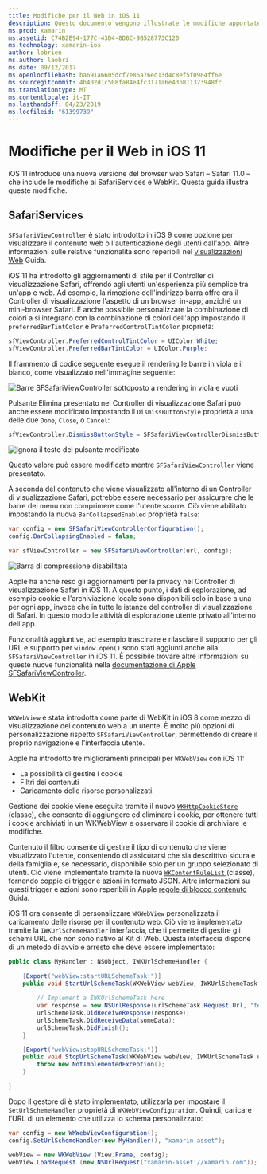 ```yaml
---
title: Modifiche per il Web in iOS 11
description: Questo documento vengono illustrate le modifiche apportate a WebKit e il framework di servizi di Safari in iOS 11. Viene descritto come lavorare con lo stile degli aggiornamenti in SFSafariViewController e nuove funzionalità in WKWebView.
ms.prod: xamarin
ms.assetid: C74B2E94-177C-43D4-8D6C-9B528773C120
ms.technology: xamarin-ios
author: lobrien
ms.author: laobri
ms.date: 09/12/2017
ms.openlocfilehash: ba691a6605dcf7e86a76ed13d4c8ef5f0984ff6e
ms.sourcegitcommit: 4b402d1c508fa84e4fc3171a6e43b811323948fc
ms.translationtype: MT
ms.contentlocale: it-IT
ms.lasthandoff: 04/23/2019
ms.locfileid: "61399739"
---
```

# <a name="web-changes-in-ios-11"></a>Modifiche per il Web in iOS 11

iOS 11 introduce una nuova versione del browser web Safari – Safari 11.0 – che include le modifiche ai SafariServices e WebKit. Questa guida illustra queste modifiche.

## <a name="safariservices"></a>SafariServices

`SFSafariViewController` è stato introdotto in iOS 9 come opzione per visualizzare il contenuto web o l'autenticazione degli utenti dall'app. Altre informazioni sulle relative funzionalità sono reperibili nel [visualizzazioni Web](~/ios/user-interface/controls/uiwebview.md#safariviewcontroller) Guida.

iOS 11 ha introdotto gli aggiornamenti di stile per il Controller di visualizzazione Safari, offrendo agli utenti un'esperienza più semplice tra un'app e web. Ad esempio, la rimozione dell'indirizzo barra offre ora il Controller di visualizzazione l'aspetto di un browser in-app, anziché un mini-browser Safari. È anche possibile personalizzare la combinazione di colori a si integrano con la combinazione di colori dell'app impostando il `preferredBarTintColor` e `PreferredControlTintColor` proprietà:

```csharp
sfViewController.PreferredControlTintColor = UIColor.White;
sfViewController.PreferredBarTintColor = UIColor.Purple;
```

Il frammento di codice seguente esegue il rendering le barre in viola e il bianco, come visualizzato nell'immagine seguente:

![Barre SFSafariViewController sottoposto a rendering in viola e vuoti](web-images/image1.png)

Pulsante Elimina presentato nel Controller di visualizzazione Safari può anche essere modificato impostando il `DismissButtonStyle` proprietà a una delle due `Done`, `Close`, o `Cancel`:

```csharp
sfViewController.DismissButtonStyle = SFSafariViewControllerDismissButtonStyle.Close;
```

![Ignora il testo del pulsante modificato](web-images/image2.png)

Questo valore può essere modificato mentre `SFSafariViewController` viene presentato.


A seconda del contenuto che viene visualizzato all'interno di un Controller di visualizzazione Safari, potrebbe essere necessario per assicurare che le barre dei menu non comprimere come l'utente scorre. Ciò viene abilitato impostando la nuova `BarCollapsedEnabled` proprietà `false`:

```csharp
var config = new SFSafariViewControllerConfiguration();
config.BarCollapsingEnabled = false;

var sfViewController = new SFSafariViewController(url, config);
```

![Barra di compressione disabilitata](web-images/image3.png)

Apple ha anche reso gli aggiornamenti per la privacy nel Controller di visualizzazione Safari in iOS 11. A questo punto, i dati di esplorazione, ad esempio cookie e l'archiviazione locale sono disponibili solo in base a una per ogni app, invece che in tutte le istanze del controller di visualizzazione di Safari. In questo modo le attività di esplorazione utente privato all'interno dell'app.

Funzionalità aggiuntive, ad esempio trascinare e rilasciare il supporto per gli URL e supporto per `window.open()` sono stati aggiunti anche alla `SFSafariViewController` in iOS 11. È possibile trovare altre informazioni su queste nuove funzionalità nella [documentazione di Apple SFSafariViewController](https://developer.apple.com/documentation/safariservices/sfsafariviewcontroller?changes=latest_minor).


## <a name="webkit"></a>WebKit

`WKWebView` è stata introdotta come parte di WebKit in iOS 8 come mezzo di visualizzazione del contenuto web a un utente. È molto più opzioni di personalizzazione rispetto `SFSafariViewController`, permettendo di creare il proprio navigazione e l'interfaccia utente.

Apple ha introdotto tre miglioramenti principali per `WKWebView` con iOS 11: 

- La possibilità di gestire i cookie
- Filtri dei contenuti
- Caricamento delle risorse personalizzati. 

Gestione dei cookie viene eseguita tramite il nuovo [ `WKHttpCookieStore` ](https://developer.apple.com/documentation/webkit/wkhttpcookiestore) (classe), che consente di aggiungere ed eliminare i cookie, per ottenere tutti i cookie archiviati in un WKWebView e osservare il cookie di archiviare le modifiche.

Contenuto il filtro consente di gestire il tipo di contenuto che viene visualizzato l'utente, consentendo di assicurarsi che sia descrittivo sicura e della famiglia e, se necessario, disponibile solo per un gruppo selezionato di utenti. Ciò viene implementato tramite la nuova [ `WKContentRuleList` ](https://developer.apple.com/documentation/webkit/wkcontentrulelist) (classe), fornendo coppie di trigger e azioni in formato JSON. Altre informazioni su questi trigger e azioni sono reperibili in Apple [regole di blocco contenuto](https://developer.apple.com/library/content/documentation/Extensions/Conceptual/ContentBlockingRules/Introduction/Introduction.html) Guida.

iOS 11 ora consente di personalizzare `WKWebView` personalizzata il caricamento delle risorse per il contenuto web. Ciò viene implementato tramite la `IWKUrlSchemeHandler` interfaccia, che ti permette di gestire gli schemi URL che non sono nativo al Kit di Web. Questa interfaccia dispone di un metodo di avvio e arresto che deve essere implementato:

```csharp
public class MyHandler : NSObject, IWKUrlSchemeHandler {

    [Export("webView:startURLSchemeTask:")]
    public void StartUrlSchemeTask(WKWebView webView, IWKUrlSchemeTask urlSchemeTask){
        
        // Implement a IWKUrlSchemeTask here
        var response = new NSUrlResponse(urlSchemeTask.Request.Url, "text/html", ContentLength, null);
        urlSchemeTask.DidReceiveResponse(response);
        urlSchemeTask.DidReceiveData(someData);
        urlSchemeTask.DidFinish();
    }

    [Export("webView:stopURLSchemeTask:")]
    public void StopUrlSchemeTask(WKWebView webView, IWKUrlSchemeTask urlSchemeTask){
        throw new NotImplementedException();
    }

}
``` 

Dopo il gestore di è stato implementato, utilizzarla per impostare il `SetUrlSchemeHandler` proprietà di `WKWebViewConfiguration`. Quindi, caricare l'URL di un elemento che utilizza lo schema personalizzato:

```csharp
var config = new WKWebViewConfiguration();
config.SetUrlSchemeHandler(new MyHandler(), "xamarin-asset");

webView = new WKWebView (View.Frame, config);
webView.LoadRequest (new NSUrlRequest("xamarin-asset://xamarin.com"));
```


